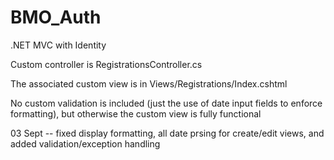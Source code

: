 # BMO_Auth
.NET MVC with Identity

Custom controller is RegistrationsController.cs

The associated custom view is in Views/Registrations/Index.cshtml

No custom validation is included (just the use of date input fields to enforce formatting), but otherwise the custom view is fully functional

03 Sept -- fixed display formatting, all date prsing for create/edit views, and added validation/exception handling
